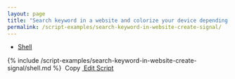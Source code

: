 ```yaml
---
layout: page
title: "Search keyword in a website and colorize your device depending on the result"
permalink: /script-examples/search-keyword-in-website-create-signal/
---
```


<!-- {% include api_transition_header.html %} -->


<!-- Nav tabs -->
<ul class="nav nav-tabs code-nav-tabs" role="tablist">
  <li class="nav-item">
    <a class="nav-link active shell-language" id="search-keyword-shell-tab" data-toggle="tab" href="#search-keyword-shell" role="tab" aria-controls="search-keyword-shell" aria-selected="false">Shell</a>
  </li>
</ul>

<!-- Tab panes -->
<div class="tab-content">
<!-- Shell code -->
<div class="code active tab-pane" id="search-keyword-shell" role="tabpanel" aria-labelledby="search-keyword-shell-tab" markdown="1">
{% include /script-examples/search-keyword-in-website-create-signal/shell.md %}
<!-- copy button -->
<a class="btn btn-sm copy-action" data-toggle="tooltip" data-placement="top" title="copy"  onclick="copyToClipBoard('search-keyword-shell')"><i class="fa fa-copy"></i>&nbsp;Copy</a>
<!-- edit button -->
<a class="btn btn-sm edit-action"  href="https://github.com/DasKeyboard/Daskeyboard.io/blob/master/_includes/script-examples/search-keyword-in-website-create-signal/shell.md"><i class="fa fa-pencil"></i>&nbsp;Edit Script</a>
</div>

</div>
